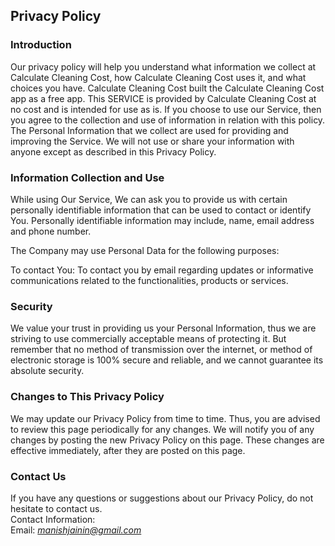 Privacy Policy  
----------------

### Introduction  
Our privacy policy will help you understand what information we collect at Calculate Cleaning Cost, how Calculate Cleaning Cost uses it, and what choices you have.
Calculate Cleaning Cost built the Calculate Cleaning Cost app as a free app. This SERVICE is provided by Calculate Cleaning Cost at no cost and is intended for use as is.
If you choose to use our Service, then you agree to the collection and use of information in relation with this policy. The Personal Information that we collect are used for providing and improving the Service. We will not use or share your information with anyone except as described in this Privacy Policy.  

### Information Collection and Use  
While using Our Service, We can ask you to provide us with certain personally identifiable information that can be used to contact or identify You. Personally identifiable information may include, name, email address and phone number.

The Company may use Personal Data for the following purposes:

To contact You: To contact you by email regarding updates or informative communications related to the functionalities, products or services.

### Security  
We value your trust in providing us your Personal Information, thus we are striving to use commercially acceptable means of protecting it. But remember that no method of transmission over  the internet, or method of electronic storage is 100% secure and reliable, and we cannot guarantee its absolute security.  

### Changes to This Privacy Policy  
We may update our Privacy Policy from time to time. Thus, you are advised to review this page periodically for any changes. We will notify you of any changes by posting the new Privacy Policy on this page. These changes are effective immediately, after they are posted on this page.  

### Contact Us  
If you have any questions or suggestions about our Privacy Policy, do not hesitate to contact us.  
Contact Information:  
Email: *manishjainin@gmail.com*  
